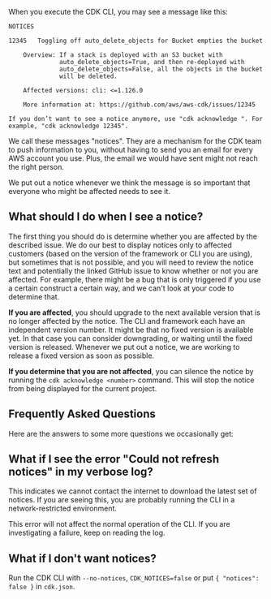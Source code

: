 When you execute the CDK CLI, you may see a message like this:

```
NOTICES

12345	Toggling off auto_delete_objects for Bucket empties the bucket

	Overview: If a stack is deployed with an S3 bucket with
	          auto_delete_objects=True, and then re-deployed with
	          auto_delete_objects=False, all the objects in the bucket
	          will be deleted.

	Affected versions: cli: <=1.126.0

	More information at: https://github.com/aws/aws-cdk/issues/12345

If you don’t want to see a notice anymore, use "cdk acknowledge ". For example, "cdk acknowledge 12345".
```

We call these messages "notices". They are a mechanism for the CDK team to push information to you, without having to send you an email for every AWS account you use. Plus, the email we would have sent might not reach the right person.

We put out a notice whenever we think the message is so important that everyone who might be affected needs to see it.

## What should I do when I see a notice?

The first thing you should do is determine whether you are affected by the described issue. We do our best to display notices only to affected customers (based on the version of the framework or CLI you are using), but sometimes that is not possible, and you will need to review the notice text and potentially the linked GitHub issue to know whether or not you are affected. For example, there might be a bug that is only triggered if you use a certain construct a certain way, and we can't look at your code to determine that.

**If you are affected**, you should upgrade to the next available version that is no longer affected by the notice. The CLI and framework each have an independent version number. It might be that no fixed version is available yet. In that case you can consider downgrading, or waiting until the fixed version is released. Whenever we put out a notice, we are working to release a fixed version as soon as possible.

**If you determine that you are not affected**, you can silence the notice by running the `cdk acknowledge <number>` command. This will stop the notice from being displayed for the current project.

## Frequently Asked Questions

Here are the answers to some more questions we occasionally get:

## What if I see the error "Could not refresh notices" in my verbose log?

This indicates we cannot contact the internet to download the latest set of notices. If you are seeing this, you are probably running the CLI in a network-restricted environment. 

This error will not affect the normal operation of the CLI. If you are investigating a failure, keep on reading the log.

## What if I don't want notices?

Run the CDK CLI with `--no-notices`, `CDK_NOTICES=false` or put `{ "notices": false }` in `cdk.json`.

